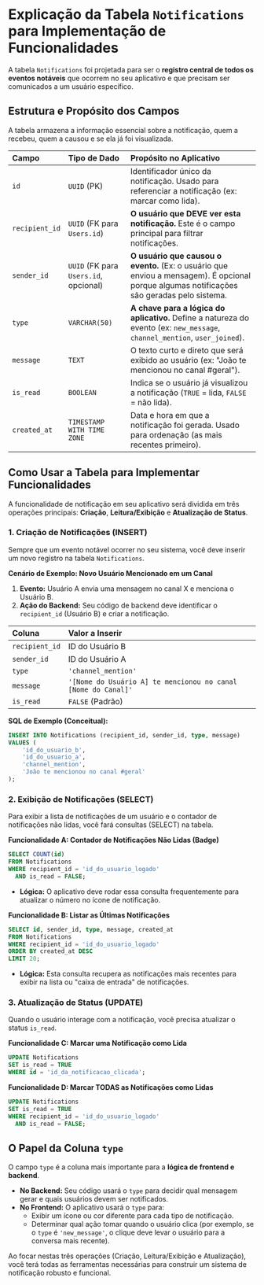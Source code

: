 # Explicação da Tabela `Notifications` para Implementação de Funcionalidades

A tabela `Notifications` foi projetada para ser o **registro central de todos os eventos notáveis** que ocorrem no seu aplicativo e que precisam ser comunicados a um usuário específico.

## Estrutura e Propósito dos Campos

A tabela armazena a informação essencial sobre a notificação, quem a recebeu, quem a causou e se ela já foi visualizada.

| Campo | Tipo de Dado | Propósito no Aplicativo |
| :--- | :--- | :--- |
| `id` | `UUID` (PK) | Identificador único da notificação. Usado para referenciar a notificação (ex: marcar como lida). |
| `recipient_id` | `UUID` (FK para `Users.id`) | **O usuário que DEVE ver esta notificação.** Este é o campo principal para filtrar notificações. |
| `sender_id` | `UUID` (FK para `Users.id`, opcional) | **O usuário que causou o evento.** (Ex: o usuário que enviou a mensagem). É opcional porque algumas notificações são geradas pelo sistema. |
| `type` | `VARCHAR(50)` | **A chave para a lógica do aplicativo.** Define a natureza do evento (ex: `new_message`, `channel_mention`, `user_joined`). |
| `message` | `TEXT` | O texto curto e direto que será exibido ao usuário (ex: "João te mencionou no canal #geral"). |
| `is_read` | `BOOLEAN` | Indica se o usuário já visualizou a notificação (`TRUE` = lida, `FALSE` = não lida). |
| `created_at` | `TIMESTAMP WITH TIME ZONE` | Data e hora em que a notificação foi gerada. Usado para ordenação (as mais recentes primeiro). |

## Como Usar a Tabela para Implementar Funcionalidades

A funcionalidade de notificação em seu aplicativo será dividida em três operações principais: **Criação**, **Leitura/Exibição** e **Atualização de Status**.

### 1. Criação de Notificações (INSERT)

Sempre que um evento notável ocorrer no seu sistema, você deve inserir um novo registro na tabela `Notifications`.

**Cenário de Exemplo: Novo Usuário Mencionado em um Canal**

1.  **Evento:** Usuário A envia uma mensagem no canal X e menciona o Usuário B.
2.  **Ação do Backend:** Seu código de backend deve identificar o `recipient_id` (Usuário B) e criar a notificação.

| Coluna | Valor a Inserir |
| :--- | :--- |
| `recipient_id` | ID do Usuário B |
| `sender_id` | ID do Usuário A |
| `type` | `'channel_mention'` |
| `message` | `'[Nome do Usuário A] te mencionou no canal [Nome do Canal]'` |
| `is_read` | `FALSE` (Padrão) |

**SQL de Exemplo (Conceitual):**

```sql
INSERT INTO Notifications (recipient_id, sender_id, type, message)
VALUES (
    'id_do_usuario_b',
    'id_do_usuario_a',
    'channel_mention',
    'João te mencionou no canal #geral'
);
```

### 2. Exibição de Notificações (SELECT)

Para exibir a lista de notificações de um usuário e o contador de notificações não lidas, você fará consultas (SELECT) na tabela.

**Funcionalidade A: Contador de Notificações Não Lidas (Badge)**

```sql
SELECT COUNT(id)
FROM Notifications
WHERE recipient_id = 'id_do_usuario_logado'
  AND is_read = FALSE;
```
*   **Lógica:** O aplicativo deve rodar essa consulta frequentemente para atualizar o número no ícone de notificação.

**Funcionalidade B: Listar as Últimas Notificações**

```sql
SELECT id, sender_id, type, message, created_at
FROM Notifications
WHERE recipient_id = 'id_do_usuario_logado'
ORDER BY created_at DESC
LIMIT 20;
```
*   **Lógica:** Esta consulta recupera as notificações mais recentes para exibir na lista ou "caixa de entrada" de notificações.

### 3. Atualização de Status (UPDATE)

Quando o usuário interage com a notificação, você precisa atualizar o status `is_read`.

**Funcionalidade C: Marcar uma Notificação como Lida**

```sql
UPDATE Notifications
SET is_read = TRUE
WHERE id = 'id_da_notificacao_clicada';
```

**Funcionalidade D: Marcar TODAS as Notificações como Lidas**

```sql
UPDATE Notifications
SET is_read = TRUE
WHERE recipient_id = 'id_do_usuario_logado'
  AND is_read = FALSE;
```

## O Papel da Coluna `type`

O campo `type` é a coluna mais importante para a **lógica de frontend e backend**.

*   **No Backend:** Seu código usará o `type` para decidir qual mensagem gerar e quais usuários devem ser notificados.
*   **No Frontend:** O aplicativo usará o `type` para:
    *   Exibir um ícone ou cor diferente para cada tipo de notificação.
    *   Determinar qual ação tomar quando o usuário clica (por exemplo, se o `type` é `'new_message'`, o clique deve levar o usuário para a conversa mais recente).

Ao focar nestas três operações (Criação, Leitura/Exibição e Atualização), você terá todas as ferramentas necessárias para construir um sistema de notificação robusto e funcional.
